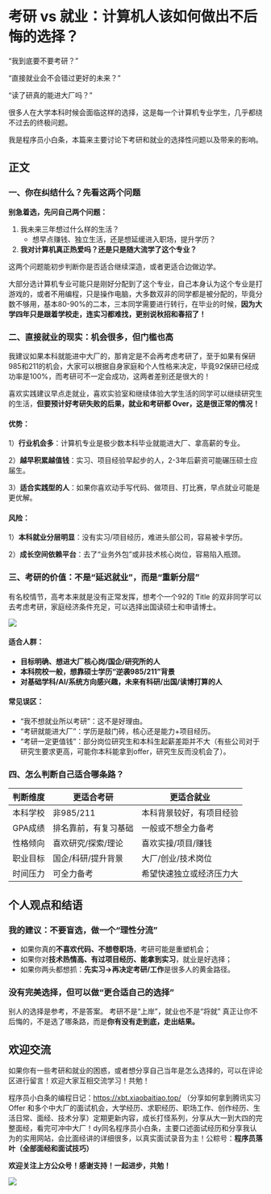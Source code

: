 # 考研 vs 就业：计算机人该如何做出不后悔的选择？

“我到底要不要考研？”

“直接就业会不会错过更好的未来？”

“读了研真的能进大厂吗？”

很多人在大学本科时候会面临这样的选择，这是每一个计算机专业学生，几乎都绕不过去的终极问题。

我是程序员小白条，本篇来主要讨论下考研和就业的选择性问题以及带来的影响。

## 正文

### 一、你在纠结什么？先看这两个问题

**别急着选，先问自己两个问题：**

1. 我未来三年想过什么样的生活？
   - 想早点赚钱、独立生活，还是想延缓进入职场，提升学历？
2. **我对计算机真正热爱吗？还是只是随大流学了这个专业？**

这两个问题能初步判断你是否适合继续深造，或者更适合边做边学。

大部分选计算机专业可能只是刚好分配到了这个专业，自己本身认为这个专业是打游戏的，或者不用编程，只是操作电脑，大多数双非的同学都是被分配的，毕竟分数不够用，基本80-90%的二本，三本同学需要进行转行，在毕业的时候，**因为大学四年只是跟着学校走，连实习都难找，更别说秋招和春招了！**

### 二、直接就业的现实：机会很多，但门槛也高

我建议如果本科就能进中大厂的，那肯定是不会再考虑考研了，至于如果有保研985和211的机会，大家可以根据自身家庭和个人性格来决定，毕竟92保研已经成功率是100%，而考研可不一定会成功，这两者差别还是很大的！

喜欢实践建议早点走就业，喜欢实验室和继续体验大学生活的同学可以继续研究生的生活，**但要预计好考研失败的后果，就业和考研都 Over，这是很正常的情况！**

####  优势：

1）**行业机会多**：计算机专业是极少数本科毕业就能进大厂、拿高薪的专业。

2）**越早积累越值钱**：实习、项目经验早起步的人，2-3年后薪资可能碾压硕士应届生。

3）**适合实践型的人**：如果你喜欢动手写代码、做项目、打比赛，早点就业可能是更优解。

####  风险：

1）**本科就业分层明显**：没有实习/项目经历，难进头部公司，容易被卡学历。

2）**成长空间依赖平台**：去了“业务外包”或非技术核心岗位，容易陷入瓶颈。

### 三、考研的价值：不是“延迟就业”，而是“重新分层”

有名校情节，高考本来就是没有正常发挥，想考个一个92的 Title 的双非同学可以去考虑考研，家庭经济条件充足，可以选择出国读硕士和申请博士。

![](https://pic.yupi.icu/5563/202508311253130.png)

#### 适合人群：

- **目标明确、想进大厂核心岗/国企/研究所的人**
- **本科院校一般，想靠硕士学历“逆袭985/211”背景**
- **对基础学科/AI/系统方向感兴趣，未来有科研/出国/读博打算的人**

####  常见误区：

-  “我不想就业所以考研”：这不是好理由。
- “考研就能进大厂”：学历是敲门砖，核心还是能力+项目经历。
-  “考研一定更值钱”：部分岗位研究生和本科生起薪差距并不大（有些公司对于研究生要求更高，可能你本科能拿到offer，研究生反而没机会了）。

### 四、怎么判断自己适合哪条路？

| 判断维度 | 更适合考研           | 更适合就业               |
| -------- | -------------------- | ------------------------ |
| 本科学校 | 非985/211            | 本科背景较好，有项目经验 |
| GPA成绩  | 排名靠前，有复习基础 | 一般或不想全力备考       |
| 性格倾向 | 喜欢研究/探索/理论   | 喜欢实操/项目/赚钱       |
| 职业目标 | 国企/科研/提升背景   | 大厂/创业/技术岗位       |
| 时间压力 | 可全力备考           | 希望快速独立或经济压力大 |

## 个人观点和结语

### 我的建议：不要盲选，做一个“理性分流”

- 如果你真的**不喜欢代码、不想卷职场**，考研可能是重塑机会；
- 如果你对**技术热情高、有过项目经历、能拿到实习**，就业是好选择；
- 如果你两头都想抓：**先实习→再决定考研/工作**是很多人的黄金路径。

### 没有完美选择，但可以做“更合适自己的选择”

别人的选择是参考，不是答案。
考研不是“上岸”，就业也不是“将就”
真正让你不后悔的，不是选了哪条路，而是**你有没有走到底，走出结果。**

## 欢迎交流

如果你有一些考研和就业的困惑，或者想分享自己当年是怎么选择的，可以在评论区进行留言！欢迎大家互相交流学习！共勉！



程序员小白条的编程日记：https://xbt.xiaobaitiao.top/ （分享如何拿到腾讯实习 Offer 和多个中大厂的面试机会，大学经历、求职经历、职场工作、创作经历、生活日常、面经、技术分享）定期更新内容，成长打怪系列，分享从大一到大四的完整面经，看完可冲中大厂！dy同名程序员小白条，主要口述面试经历和分享我认为的实用网站，会比面经讲的详细很多，以真实面试录音为主！公粽号：**程序员落叶（全部面经和面试技巧）**

**欢迎关注上方公众号！感谢支持！一起进步，共勉！**

![](https://pic.yupi.icu/5563/202508311254628.png)